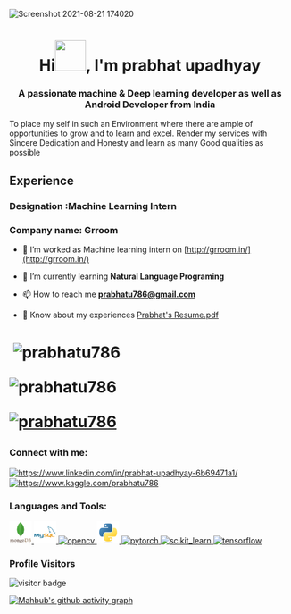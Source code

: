 ![Screenshot 2021-08-21 174020](https://user-images.githubusercontent.com/59795901/130321310-02322f36-fa93-4280-838a-3b105a76d60f.png)


<h1 align="center">Hi<img src="https://github.com/NoobMahbub/NoobMahbub/blob/main/Wave.gif" height="55px" width="55px">, I'm prabhat upadhyay</h1>

<h3 align="center">A passionate machine & Deep learning developer  as well as Android Developer from India</h3>



To place my self in such an Environment where there are ample of opportunities to grow and to learn and excel. Render my services with Sincere Dedication and Honesty and learn as many Good qualities as possible

## Experience
### Designation :Machine Learning Intern
### Company name: Grroom

- 🔭 I’m worked as Machine learning intern on  [http://grroom.in/](http://grroom.in/)
- 🌱 I’m currently learning **Natural Language Programing**

- 📫 How to reach me **prabhatu786@gmail.com**

- 📄 Know about my experiences [Prabhat's Resume.pdf](https://github.com/prabhatu786/prabhatu786/files/7025459/Prabhat.s.Resume.pdf)

 <h1 align="left"> <p>&nbsp;<img align="center" src="https://github-readme-stats.vercel.app/api?username=prabhatu786&show_icons=true&locale=en" alt="prabhatu786" /></p>

<p align="left"> <img src="https://komarev.com/ghpvc/?username=prabhatu786&label=Profile%20views&color=0e75b6&style=flat" alt="prabhatu786" /> </p>

<p align="left"> <a href="https://github.com/ryo-ma/github-profile-trophy"><img src="https://github-profile-trophy.vercel.app/?username=prabhatu786" alt="prabhatu786" /></a> </p></h1>

<h3 align="left">Connect with me:</h3>
<p align="left">
<a href="https://linkedin.com/in/https://www.linkedin.com/in/prabhat-upadhyay-6b69471a1/" target="blank"><img align="center" src="https://raw.githubusercontent.com/rahuldkjain/github-profile-readme-generator/master/src/images/icons/Social/linked-in-alt.svg" alt="https://www.linkedin.com/in/prabhat-upadhyay-6b69471a1/" height="30" width="40" /></a>
<a href="https://kaggle.com/https://www.kaggle.com/prabhatu786" target="blank"><img align="center" src="https://raw.githubusercontent.com/rahuldkjain/github-profile-readme-generator/master/src/images/icons/Social/kaggle.svg" alt="https://www.kaggle.com/prabhatu786" height="30" width="40" /></a>
</p>

<h3 align="left">Languages and Tools:</h3>

<p align="left"> <a href="https://www.mongodb.com/" target="_blank">  <img src="https://raw.githubusercontent.com/devicons/devicon/master/icons/mongodb/mongodb-original-wordmark.svg" alt="mongodb" width="40" height="40"/> </a> 
  <a href="https://www.mysql.com/" target="_blank"> <img src="https://raw.githubusercontent.com/devicons/devicon/master/icons/mysql/mysql-original-wordmark.svg" alt="mysql" width="40" height="40"/> </a> <a href="https://opencv.org/" target="_blank"> 
  <img src="https://www.vectorlogo.zone/logos/opencv/opencv-icon.svg" alt="opencv" width="40" height="40"/> </a> <a href="https://www.python.org" target="_blank"> <img src="https://raw.githubusercontent.com/devicons/devicon/master/icons/python/python-original.svg" alt="python" width="40" height="40"/> </a> <a href="https://pytorch.org/" target="_blank"> <img src="https://www.vectorlogo.zone/logos/pytorch/pytorch-icon.svg" alt="pytorch" width="40" height="40"/> </a> <a href="https://scikit-learn.org/" target="_blank"> <img src="https://upload.wikimedia.org/wikipedia/commons/0/05/Scikit_learn_logo_small.svg" alt="scikit_learn" width="40" height="40"/> </a> <a href="https://www.tensorflow.org" target="_blank"> <img src="https://www.vectorlogo.zone/logos/tensorflow/tensorflow-icon.svg" alt="tensorflow" width="40" height="40"/> </a> </p>
  
### Profile Visitors 
![visitor badge](https://visitor-badge.glitch.me/badge?page_id=prabhatu786.visitor-badge&left_color=blue&right_color=yellow)
<br />

[![Mahbub's github activity graph](https://activity-graph.herokuapp.com/graph?username=prabhatu786&bg_color=ffffff&color=777777&line=ff5200&point=1adbce&area=true&hide_border=true)](https://github.com/NoobMahbub/github-readme-activity-graph)







